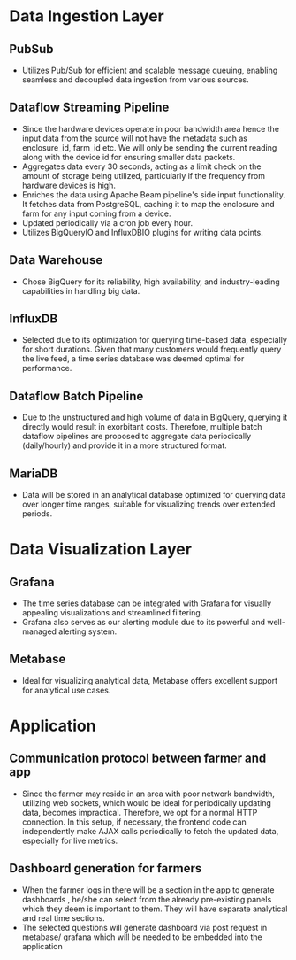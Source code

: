 # Data Ingestion Layer
## PubSub
* Utilizes Pub/Sub for efficient and scalable message queuing, enabling seamless and decoupled data ingestion from various sources.
## Dataflow Streaming Pipeline
* Since the hardware devices operate in poor bandwidth area hence the input data from the source will not have the metadata such as enclosure_id, farm_id etc. We will only be sending the current reading along with the device id for ensuring smaller data packets.
* Aggregates data every 30 seconds, acting as a limit check on the amount of storage being utilized, particularly if the frequency from hardware devices is high.
* Enriches the data using Apache Beam pipeline's side input functionality. It fetches data from PostgreSQL, caching it to map the enclosure and farm for any input coming from a device.
* Updated periodically via a cron job every hour.
* Utilizes BigQueryIO and InfluxDBIO plugins for writing data points.
## Data Warehouse
* Chose BigQuery for its reliability, high availability, and industry-leading capabilities in handling big data.
## InfluxDB
* Selected due to its optimization for querying time-based data, especially for short durations. Given that many customers would frequently query the live feed, a time series database was deemed optimal for performance.
## Dataflow Batch Pipeline
* Due to the unstructured and high volume of data in BigQuery, querying it directly would result in exorbitant costs. Therefore, multiple batch dataflow pipelines are proposed to aggregate data periodically (daily/hourly) and provide it in a more structured format.
## MariaDB
* Data will be stored in an analytical database optimized for querying data over longer time ranges, suitable for visualizing trends over extended periods.

# Data Visualization Layer
## Grafana
* The time series database can be integrated with Grafana for visually appealing visualizations and streamlined filtering.
* Grafana also serves as our alerting module due to its powerful and well-managed alerting system.
## Metabase
* Ideal for visualizing analytical data, Metabase offers excellent support for analytical use cases.


# Application
## Communication protocol between farmer and app
* Since the farmer may reside in an area with poor network bandwidth, utilizing web sockets, which would be ideal for periodically updating data, becomes impractical. Therefore, we opt for a normal HTTP connection. In this setup, if necessary, the frontend code can independently make AJAX calls periodically to fetch the updated data, especially for live metrics.
## Dashboard generation for farmers
* When the farmer logs in there will be a section in the app to generate dashboards , he/she can select from the already pre-existing panels which they deem is important to them. They will have separate analytical and real time sections.
* The selected questions will generate dashboard via post request in metabase/ grafana which will be needed to be embedded into the application

